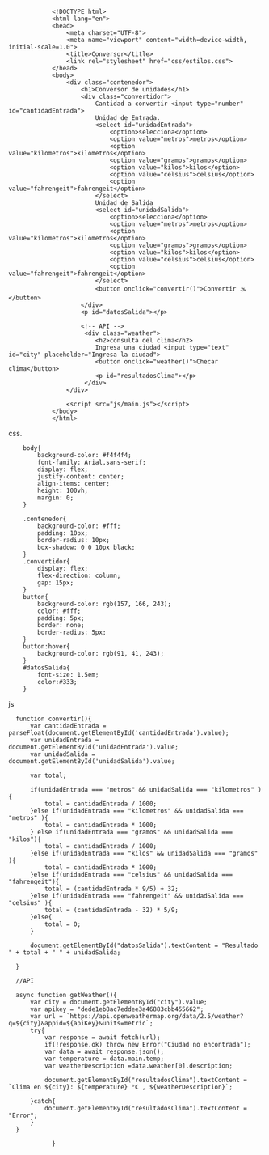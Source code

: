                 <!DOCTYPE html>
                <html lang="en">
                <head>
                    <meta charset="UTF-8">
                    <meta name="viewport" content="width=device-width, initial-scale=1.0">
                    <title>Conversor</title>
                    <link rel="stylesheet" href="css/estilos.css">
                </head>
                <body>
                    <div class="contenedor">
                        <h1>Conversor de unidades</h1>
                        <div class="convertidor">
                            Cantidad a convertir <input type="number" id="cantidadEntrada">
                            Unidad de Entrada.
                            <select id="unidadEntrada">
                                <option>selecciona</option>
                                <option value="metros">metros</option>
                                <option value="kilometros">kilometros</option>
                                <option value="gramos">gramos</option>
                                <option value="kilos">kilos</option>
                                <option value="celsius">celsius</option>
                                <option value="fahrengeit">fahrengeit</option>
                            </select>
                            Unidad de Salida
                            <select id="unidadSalida">
                                <option>selecciona</option>
                                <option value="metros">metros</option>
                                <option value="kilometros">kilometros</option>
                                <option value="gramos">gramos</option>
                                <option value="kilos">kilos</option>
                                <option value="celsius">celsius</option>
                                <option value="fahrengeit">fahrengeit</option>
                            </select>
                            <button onclick="convertir()">Convertir 🌫</button>
                        </div>
                        <p id="datosSalida"></p>
                
                        <!-- API -->
                         <div class="weather">
                            <h2>consulta del clima</h2>
                            Ingresa una ciudad <input type="text" id="city" placeholder="Ingresa la ciudad">
                            <button onclick="weather()">Checar clima</button>
                            <p id="resultadosClima"></p>
                         </div>
                    </div>
                
                    <script src="js/main.js"></script>
                </body>
                </html>

css.

        body{
            background-color: #f4f4f4;
            font-family: Arial,sans-serif;
            display: flex;
            justify-content: center;
            align-items: center;
            height: 100vh;
            margin: 0;
        }
        
        .contenedor{
            background-color: #fff;
            padding: 10px;
            border-radius: 10px;
            box-shadow: 0 0 10px black;
        }
        .convertidor{
            display: flex;
            flex-direction: column;
            gap: 15px;
        }
        button{
            background-color: rgb(157, 166, 243);
            color: #fff;
            padding: 5px;
            border: none;
            border-radius: 5px;
        }
        button:hover{
            background-color: rgb(91, 41, 243);
        } 
        #datosSalida{
            font-size: 1.5em;
            color:#333;
        }
           

js

                
               
      function convertir(){
          var cantidadEntrada = parseFloat(document.getElementById('cantidadEntrada').value);
          var unidadEntrada = document.getElementById('unidadEntrada').value;
          var unidadSalida = document.getElementById('unidadSalida').value;
      
          var total;
      
          if(unidadEntrada === "metros" && unidadSalida === "kilometros" ){
              total = cantidadEntrada / 1000;
          }else if(unidadEntrada === "kilometros" && unidadSalida === "metros" ){
              total = cantidadEntrada * 1000;
          } else if(unidadEntrada === "gramos" && unidadSalida === "kilos"){
              total = cantidadEntrada / 1000;
          }else if(unidadEntrada === "kilos" && unidadSalida === "gramos" ){
              total = cantidadEntrada * 1000;
          }else if(unidadEntrada === "celsius" && unidadSalida === "fahrengeit"){
              total = (cantidadEntrada * 9/5) + 32;
          }else if(unidadEntrada === "fahrengeit" && unidadSalida === "celsius" ){
              total = (cantidadEntrada - 32) * 5/9;
          }else{
              total = 0;
          }
      
          document.getElementById("datosSalida").textContent = "Resultado " + total + " " + unidadSalida;
      
      }
      
      //API 
      
      async function getWeather(){
          var city = document.getElementById("city").value;
          var apikey = "dede1eb8ac7eddee3a46883cbb455662";
          var url = `https://api.openweathermap.org/data/2.5/weather?q=${city}&appid=${apiKey}&units=metric`;
          try{
              var response = await fetch(url);
              if(!response.ok) throw new Error("Ciudad no encontrada");
              var data = await response.json();
              var temperature = data.main.temp;
              var weatherDescription =data.weather[0].description;
      
              document.getElementById("resultadosClima").textContent = `Clima en ${city}: ${temperature} °C , ${weatherDescription}`;
      
          }catch{
              document.getElementById("resultadosClima").textContent = "Error";
          }
      }
                
                }
